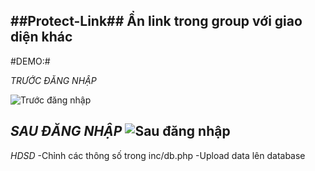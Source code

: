 ##Protect-Link##
Ẩn link trong group với giao diện khác
---
#DEMO:#

*TRƯỚC ĐĂNG NHẬP*

![](https://i.imgur.com/i1uUBjo.png "Trước đăng nhập") 

*SAU ĐĂNG NHẬP*
![](https://i.imgur.com/6IV7Bpp.png "Sau đăng nhập")
---
*HDSD*
-Chỉnh các thông số trong inc/db.php
-Upload data lên database
